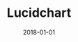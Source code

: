 ---
layout: site
title: "Lucidchart"
date: 2018-01-01
categories: [community]
version: 1.4.8
major: 1
minor: 4
patch: 8
slug: lucidchart
link: https://www.lucidchart.com/documents/edit/3faa2021-fc4a-4312-bada-cd6e4d9f88bd?demo=on#?
permalink: /sites/:slug
---